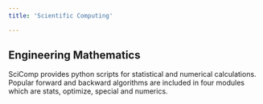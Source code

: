 ```yaml
---
title: 'Scientific Computing'

---
```


## Engineering Mathematics

SciComp provides python scripts for statistical and numerical calculations. Popular forward and backward algorithms are included in four modules which are stats, optimize, special and numerics.